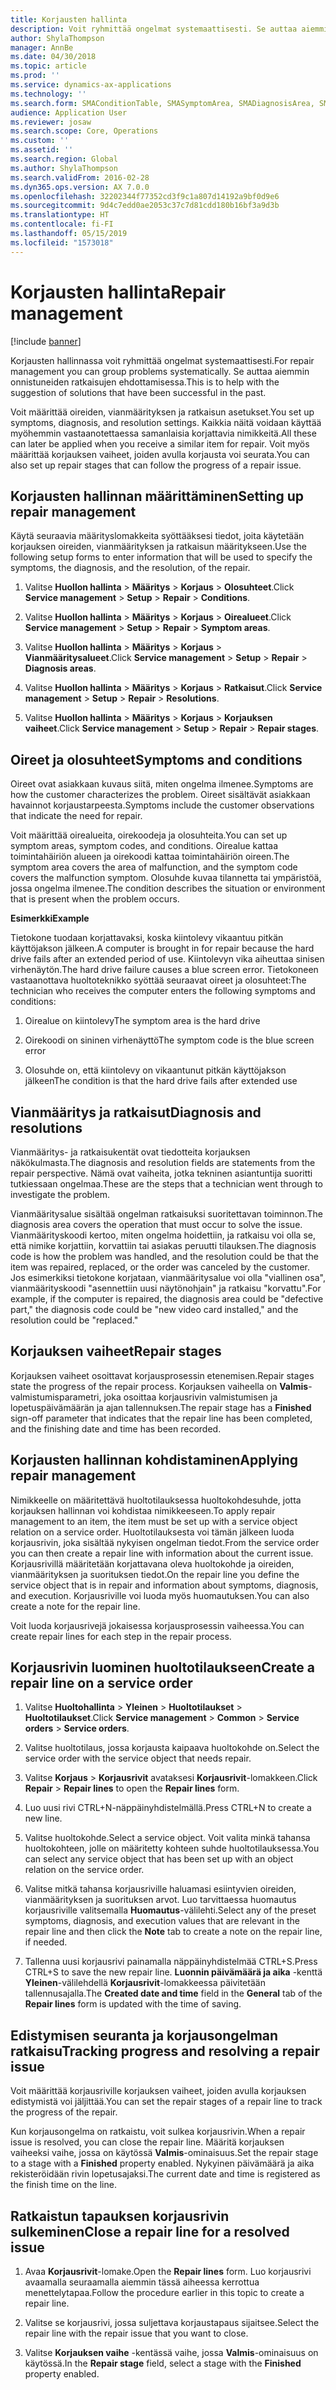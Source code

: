 ```yaml
---
title: Korjausten hallinta
description: Voit ryhmittää ongelmat systemaattisesti. Se auttaa aiemmin onnistuneiden ratkaisujen ehdottamisessa.
author: ShylaThompson
manager: AnnBe
ms.date: 04/30/2018
ms.topic: article
ms.prod: ''
ms.service: dynamics-ax-applications
ms.technology: ''
ms.search.form: SMAConditionTable, SMASymptomArea, SMADiagnosisArea, SMAResolutionTable, SMARepairStage
audience: Application User
ms.reviewer: josaw
ms.search.scope: Core, Operations
ms.custom: ''
ms.assetid: ''
ms.search.region: Global
ms.author: ShylaThompson
ms.search.validFrom: 2016-02-28
ms.dyn365.ops.version: AX 7.0.0
ms.openlocfilehash: 32202344f77352cd3f9c1a807d14192a9bf0d9e6
ms.sourcegitcommit: 9d4c7edd0ae2053c37c7d81cdd180b16bf3a9d3b
ms.translationtype: HT
ms.contentlocale: fi-FI
ms.lasthandoff: 05/15/2019
ms.locfileid: "1573018"
---
```

# <a name="repair-management"></a><span data-ttu-id="8f73c-103">Korjausten hallinta</span><span class="sxs-lookup"><span data-stu-id="8f73c-103">Repair management</span></span>       

[!include [banner](../includes/banner.md)]


<span data-ttu-id="8f73c-104">Korjausten hallinnassa voit ryhmittää ongelmat systemaattisesti.</span><span class="sxs-lookup"><span data-stu-id="8f73c-104">For repair management you can group problems systematically.</span></span> <span data-ttu-id="8f73c-105">Se auttaa aiemmin onnistuneiden ratkaisujen ehdottamisessa.</span><span class="sxs-lookup"><span data-stu-id="8f73c-105">This is to help with the suggestion of solutions that have been successful in the past.</span></span>

<span data-ttu-id="8f73c-106">Voit määrittää oireiden, vianmäärityksen ja ratkaisun asetukset.</span><span class="sxs-lookup"><span data-stu-id="8f73c-106">You set up symptoms, diagnosis, and resolution settings.</span></span> <span data-ttu-id="8f73c-107">Kaikkia näitä voidaan käyttää myöhemmin vastaanotettaessa samanlaisia korjattavia nimikkeitä.</span><span class="sxs-lookup"><span data-stu-id="8f73c-107">All these can later be applied when you receive a similar item for repair.</span></span> <span data-ttu-id="8f73c-108">Voit myös määrittää korjauksen vaiheet, joiden avulla korjausta voi seurata.</span><span class="sxs-lookup"><span data-stu-id="8f73c-108">You can also set up repair stages that can follow the progress of a repair issue.</span></span>

## <a name="setting-up-repair-management"></a><span data-ttu-id="8f73c-109">Korjausten hallinnan määrittäminen</span><span class="sxs-lookup"><span data-stu-id="8f73c-109">Setting up repair management</span></span>

<span data-ttu-id="8f73c-110">Käytä seuraavia määrityslomakkeita syöttääksesi tiedot, joita käytetään korjauksen oireiden, vianmäärityksen ja ratkaisun määritykseen.</span><span class="sxs-lookup"><span data-stu-id="8f73c-110">Use the following setup forms to enter information that will be used to specify the symptoms, the diagnosis, and the resolution, of the repair.</span></span>

1.  <span data-ttu-id="8f73c-111">Valitse **Huollon hallinta** \> **Määritys** \> **Korjaus** \> **Olosuhteet**.</span><span class="sxs-lookup"><span data-stu-id="8f73c-111">Click **Service management** \> **Setup** \> **Repair** \> **Conditions**.</span></span>

2.  <span data-ttu-id="8f73c-112">Valitse **Huollon hallinta** \> **Määritys** \> **Korjaus** \> **Oirealueet**.</span><span class="sxs-lookup"><span data-stu-id="8f73c-112">Click **Service management** \> **Setup** \> **Repair** \> **Symptom areas**.</span></span>

3.  <span data-ttu-id="8f73c-113">Valitse **Huollon hallinta** \> **Määritys** \> **Korjaus** \> **Vianmääritysalueet**.</span><span class="sxs-lookup"><span data-stu-id="8f73c-113">Click **Service management** \> **Setup** \> **Repair** \> **Diagnosis areas**.</span></span>

4.  <span data-ttu-id="8f73c-114">Valitse **Huollon hallinta** \> **Määritys** \> **Korjaus** \> **Ratkaisut**.</span><span class="sxs-lookup"><span data-stu-id="8f73c-114">Click **Service management** \> **Setup** \> **Repair** \> **Resolutions**.</span></span>

5.  <span data-ttu-id="8f73c-115">Valitse **Huollon hallinta** \> **Määritys** \> **Korjaus** \> **Korjauksen vaiheet**.</span><span class="sxs-lookup"><span data-stu-id="8f73c-115">Click **Service management** \> **Setup** \> **Repair** \> **Repair stages**.</span></span>

## <a name="symptoms-and-conditions"></a><span data-ttu-id="8f73c-116">Oireet ja olosuhteet</span><span class="sxs-lookup"><span data-stu-id="8f73c-116">Symptoms and conditions</span></span>

<span data-ttu-id="8f73c-117">Oireet ovat asiakkaan kuvaus siitä, miten ongelma ilmenee.</span><span class="sxs-lookup"><span data-stu-id="8f73c-117">Symptoms are how the customer characterizes the problem.</span></span> <span data-ttu-id="8f73c-118">Oireet sisältävät asiakkaan havainnot korjaustarpeesta.</span><span class="sxs-lookup"><span data-stu-id="8f73c-118">Symptoms include the customer observations that indicate the need for repair.</span></span>

<span data-ttu-id="8f73c-119">Voit määrittää oirealueita, oirekoodeja ja olosuhteita.</span><span class="sxs-lookup"><span data-stu-id="8f73c-119">You can set up symptom areas, symptom codes, and conditions.</span></span> <span data-ttu-id="8f73c-120">Oirealue kattaa toimintahäiriön alueen ja oirekoodi kattaa toimintahäiriön oireen.</span><span class="sxs-lookup"><span data-stu-id="8f73c-120">The symptom area covers the area of malfunction, and the symptom code covers the malfunction symptom.</span></span> <span data-ttu-id="8f73c-121">Olosuhde kuvaa tilannetta tai ympäristöä, jossa ongelma ilmenee.</span><span class="sxs-lookup"><span data-stu-id="8f73c-121">The condition describes the situation or environment that is present when the problem occurs.</span></span>

<span data-ttu-id="8f73c-122">**Esimerkki**</span><span class="sxs-lookup"><span data-stu-id="8f73c-122">**Example**</span></span>

<span data-ttu-id="8f73c-123">Tietokone tuodaan korjattavaksi, koska kiintolevy vikaantuu pitkän käyttöjakson jälkeen.</span><span class="sxs-lookup"><span data-stu-id="8f73c-123">A computer is brought in for repair because the hard drive fails after an extended period of use.</span></span> <span data-ttu-id="8f73c-124">Kiintolevyn vika aiheuttaa sinisen virhenäytön.</span><span class="sxs-lookup"><span data-stu-id="8f73c-124">The hard drive failure causes a blue screen error.</span></span> <span data-ttu-id="8f73c-125">Tietokoneen vastaanottava huoltoteknikko syöttää seuraavat oireet ja olosuhteet:</span><span class="sxs-lookup"><span data-stu-id="8f73c-125">The technician who receives the computer enters the following symptoms and conditions:</span></span>

1.  <span data-ttu-id="8f73c-126">Oirealue on kiintolevy</span><span class="sxs-lookup"><span data-stu-id="8f73c-126">The symptom area is the hard drive</span></span>

2.  <span data-ttu-id="8f73c-127">Oirekoodi on sininen virhenäyttö</span><span class="sxs-lookup"><span data-stu-id="8f73c-127">The symptom code is the blue screen error</span></span>

3.  <span data-ttu-id="8f73c-128">Olosuhde on, että kiintolevy on vikaantunut pitkän käyttöjakson jälkeen</span><span class="sxs-lookup"><span data-stu-id="8f73c-128">The condition is that the hard drive fails after extended use</span></span>

## <a name="diagnosis-and-resolutions"></a><span data-ttu-id="8f73c-129">Vianmääritys ja ratkaisut</span><span class="sxs-lookup"><span data-stu-id="8f73c-129">Diagnosis and resolutions</span></span>

<span data-ttu-id="8f73c-130">Vianmääritys- ja ratkaisukentät ovat tiedotteita korjauksen näkökulmasta.</span><span class="sxs-lookup"><span data-stu-id="8f73c-130">The diagnosis and resolution fields are statements from the repair perspective.</span></span> <span data-ttu-id="8f73c-131">Nämä ovat vaiheita, jotka tekninen asiantuntija suoritti tutkiessaan ongelmaa.</span><span class="sxs-lookup"><span data-stu-id="8f73c-131">These are the steps that a technician went through to investigate the problem.</span></span>

<span data-ttu-id="8f73c-132">Vianmääritysalue sisältää ongelman ratkaisuksi suoritettavan toiminnon.</span><span class="sxs-lookup"><span data-stu-id="8f73c-132">The diagnosis area covers the operation that must occur to solve the issue.</span></span> <span data-ttu-id="8f73c-133">Vianmäärityskoodi kertoo, miten ongelma hoidettiin, ja ratkaisu voi olla se, että nimike korjattiin, korvattiin tai asiakas peruutti tilauksen.</span><span class="sxs-lookup"><span data-stu-id="8f73c-133">The diagnosis code is how the problem was handled, and the resolution could be that the item was repaired, replaced, or the order was canceled by the customer.</span></span> <span data-ttu-id="8f73c-134">Jos esimerkiksi tietokone korjataan, vianmääritysalue voi olla "viallinen osa", vianmäärityskoodi "asennettiin uusi näytönohjain" ja ratkaisu "korvattu".</span><span class="sxs-lookup"><span data-stu-id="8f73c-134">For example, if the computer is repaired, the diagnosis area could be "defective part," the diagnosis code could be "new video card installed," and the resolution could be "replaced."</span></span>

## <a name="repair-stages"></a><span data-ttu-id="8f73c-135">Korjauksen vaiheet</span><span class="sxs-lookup"><span data-stu-id="8f73c-135">Repair stages</span></span>

<span data-ttu-id="8f73c-136">Korjauksen vaiheet osoittavat korjausprosessin etenemisen.</span><span class="sxs-lookup"><span data-stu-id="8f73c-136">Repair stages state the progress of the repair process.</span></span> <span data-ttu-id="8f73c-137">Korjauksen vaiheella on **Valmis**-valmistumisparametri, joka osoittaa korjausrivin valmistumisen ja lopetuspäivämäärän ja ajan tallennuksen.</span><span class="sxs-lookup"><span data-stu-id="8f73c-137">The repair stage has a **Finished** sign-off parameter that indicates that the repair line has been completed, and the finishing date and time has been recorded.</span></span>

## <a name="applying-repair-management"></a><span data-ttu-id="8f73c-138">Korjausten hallinnan kohdistaminen</span><span class="sxs-lookup"><span data-stu-id="8f73c-138">Applying repair management</span></span>

<span data-ttu-id="8f73c-139">Nimikkeelle on määritettävä huoltotilauksessa huoltokohdesuhde, jotta korjauksen hallinnan voi kohdistaa nimikkeeseen.</span><span class="sxs-lookup"><span data-stu-id="8f73c-139">To apply repair management to an item, the item must be set up with a service object relation on a service order.</span></span> <span data-ttu-id="8f73c-140">Huoltotilauksesta voi tämän jälkeen luoda korjausrivin, joka sisältää nykyisen ongelman tiedot.</span><span class="sxs-lookup"><span data-stu-id="8f73c-140">From the service order you can then create a repair line with information about the current issue.</span></span> <span data-ttu-id="8f73c-141">Korjausrivillä määritetään korjattavana oleva huoltokohde ja oireiden, vianmäärityksen ja suorituksen tiedot.</span><span class="sxs-lookup"><span data-stu-id="8f73c-141">On the repair line you define the service object that is in repair and information about symptoms, diagnosis, and execution.</span></span> <span data-ttu-id="8f73c-142">Korjausriville voi luoda myös huomautuksen.</span><span class="sxs-lookup"><span data-stu-id="8f73c-142">You can also create a note for the repair line.</span></span>

<span data-ttu-id="8f73c-143">Voit luoda korjausrivejä jokaisessa korjausprosessin vaiheessa.</span><span class="sxs-lookup"><span data-stu-id="8f73c-143">You can create repair lines for each step in the repair process.</span></span>

## <a name="create-a-repair-line-on-a-service-order"></a><span data-ttu-id="8f73c-144">Korjausrivin luominen huoltotilaukseen</span><span class="sxs-lookup"><span data-stu-id="8f73c-144">Create a repair line on a service order</span></span>

1.  <span data-ttu-id="8f73c-145">Valitse **Huoltohallinta** \> **Yleinen** \> **Huoltotilaukset** \> **Huoltotilaukset**.</span><span class="sxs-lookup"><span data-stu-id="8f73c-145">Click **Service management** \> **Common** \> **Service orders** \> **Service orders**.</span></span>

2.  <span data-ttu-id="8f73c-146">Valitse huoltotilaus, jossa korjausta kaipaava huoltokohde on.</span><span class="sxs-lookup"><span data-stu-id="8f73c-146">Select the service order with the service object that needs repair.</span></span>

3.  <span data-ttu-id="8f73c-147">Valitse **Korjaus** \> **Korjausrivit** avataksesi **Korjausrivit**-lomakkeen.</span><span class="sxs-lookup"><span data-stu-id="8f73c-147">Click **Repair** \> **Repair lines** to open the **Repair lines** form.</span></span>

4.  <span data-ttu-id="8f73c-148">Luo uusi rivi CTRL+N-näppäinyhdistelmällä.</span><span class="sxs-lookup"><span data-stu-id="8f73c-148">Press CTRL+N to create a new line.</span></span>

5.  <span data-ttu-id="8f73c-149">Valitse huoltokohde.</span><span class="sxs-lookup"><span data-stu-id="8f73c-149">Select a service object.</span></span> <span data-ttu-id="8f73c-150">Voit valita minkä tahansa huoltokohteen, jolle on määritetty kohteen suhde huoltotilauksessa.</span><span class="sxs-lookup"><span data-stu-id="8f73c-150">You can select any service object that has been set up with an object relation on the service order.</span></span>

6.  <span data-ttu-id="8f73c-151">Valitse mitkä tahansa korjausriville haluamasi esiintyvien oireiden, vianmäärityksen ja suorituksen arvot. Luo tarvittaessa huomautus korjausriville valitsemalla **Huomautus**-välilehti.</span><span class="sxs-lookup"><span data-stu-id="8f73c-151">Select any of the preset symptoms, diagnosis, and execution values that are relevant in the repair line and then click the **Note** tab to create a note on the repair line, if needed.</span></span>

7.  <span data-ttu-id="8f73c-152">Tallenna uusi korjausrivi painamalla näppäinyhdistelmää CTRL+S.</span><span class="sxs-lookup"><span data-stu-id="8f73c-152">Press CTRL+S to save the new repair line.</span></span> <span data-ttu-id="8f73c-153">**Luonnin päivämäärä ja aika** -kenttä **Yleinen**-välilehdellä **Korjausrivit**-lomakkeessa päivitetään tallennusajalla.</span><span class="sxs-lookup"><span data-stu-id="8f73c-153">The **Created date and time** field in the **General** tab of the **Repair lines** form is updated with the time of saving.</span></span>

## <a name="tracking-progress-and-resolving-a-repair-issue"></a><span data-ttu-id="8f73c-154">Edistymisen seuranta ja korjausongelman ratkaisu</span><span class="sxs-lookup"><span data-stu-id="8f73c-154">Tracking progress and resolving a repair issue</span></span>

<span data-ttu-id="8f73c-155">Voit määrittää korjausriville korjauksen vaiheet, joiden avulla korjauksen edistymistä voi jäljittää.</span><span class="sxs-lookup"><span data-stu-id="8f73c-155">You can set the repair stages of a repair line to track the progress of the repair.</span></span>

<span data-ttu-id="8f73c-156">Kun korjausongelma on ratkaistu, voit sulkea korjausrivin.</span><span class="sxs-lookup"><span data-stu-id="8f73c-156">When a repair issue is resolved, you can close the repair line.</span></span> <span data-ttu-id="8f73c-157">Määritä korjauksen vaiheeksi vaihe, jossa on käytössä **Valmis**-ominaisuus.</span><span class="sxs-lookup"><span data-stu-id="8f73c-157">Set the repair stage to a stage with a **Finished** property enabled.</span></span> <span data-ttu-id="8f73c-158">Nykyinen päivämäärä ja aika rekisteröidään rivin lopetusajaksi.</span><span class="sxs-lookup"><span data-stu-id="8f73c-158">The current date and time is registered as the finish time on the line.</span></span>

## <a name="close-a-repair-line-for-a-resolved-issue"></a><span data-ttu-id="8f73c-159">Ratkaistun tapauksen korjausrivin sulkeminen</span><span class="sxs-lookup"><span data-stu-id="8f73c-159">Close a repair line for a resolved issue</span></span>

1.  <span data-ttu-id="8f73c-160">Avaa **Korjausrivit**-lomake.</span><span class="sxs-lookup"><span data-stu-id="8f73c-160">Open the **Repair lines** form.</span></span> <span data-ttu-id="8f73c-161">Luo korjausrivi avaamalla seuraamalla aiemmin tässä aiheessa kerrottua menettelytapaa.</span><span class="sxs-lookup"><span data-stu-id="8f73c-161">Follow the procedure earlier in this topic to create a repair line.</span></span>

2.  <span data-ttu-id="8f73c-162">Valitse se korjausrivi, jossa suljettava korjaustapaus sijaitsee.</span><span class="sxs-lookup"><span data-stu-id="8f73c-162">Select the repair line with the repair issue that you want to close.</span></span>

3.  <span data-ttu-id="8f73c-163">Valitse **Korjauksen vaihe** -kentässä vaihe, jossa **Valmis**-ominaisuus on käytössä.</span><span class="sxs-lookup"><span data-stu-id="8f73c-163">In the **Repair stage** field, select a stage with the **Finished** property enabled.</span></span>

  



